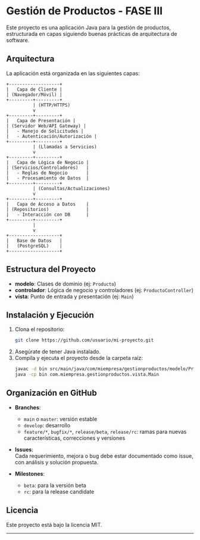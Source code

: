# Gestión de Productos - FASE III

Este proyecto es una aplicación Java para la gestión de productos, estructurada en capas siguiendo buenas prácticas de arquitectura de software.

## Arquitectura

La aplicación está organizada en las siguientes capas:

```
+-------------------+
|   Capa de Cliente |
| (Navegador/Móvil) |
+---------+---------+
          | (HTTP/HTTPS)
          v
+---------+---------+
|   Capa de Presentación |
| (Servidor Web/API Gateway) |
|   - Manejo de Solicitudes |
|   - Autenticación/Autorización |
+---------+---------+
          | (Llamadas a Servicios)
          v
+---------+---------+
|   Capa de Lógica de Negocio |
| (Servicios/Controladores)   |
|   - Reglas de Negocio       |
|   - Procesamiento de Datos  |
+---------+---------+
          | (Consultas/Actualizaciones)
          v
+---------+---------+
|   Capa de Acceso a Datos    |
| (Repositorios)              |
|   - Interacción con DB      |
+---------+---------+
          |
          v
+-------------------+
|   Base de Datos   |
|   (PostgreSQL)    |
+-------------------+
```

## Estructura del Proyecto

- **modelo**: Clases de dominio (ej: `Producto`)
- **controlador**: Lógica de negocio y controladores (ej: `ProductoController`)
- **vista**: Punto de entrada y presentación (ej: `Main`)

## Instalación y Ejecución

1. Clona el repositorio:
   ```sh
   git clone https://github.com/usuario/mi-proyecto.git
   ```
2. Asegúrate de tener Java instalado.
3. Compila y ejecuta el proyecto desde la carpeta raíz:
   ```sh
   javac -d bin src/main/java/com/miempresa/gestionproductos/modelo/Producto.java src/main/java/com/miempresa/gestionproductos/controlador/ProductoController.java src/main/java/com/miempresa/gestionproductos/vista/Main.java
   java -cp bin com.miempresa.gestionproductos.vista.Main
   ```

## Organización en GitHub

- **Branches**:  
  - `main` o `master`: versión estable  
  - `develop`: desarrollo  
  - `feature/*`, `bugfix/*`, `release/beta`, `release/rc`: ramas para nuevas características, correcciones y versiones

- **Issues**:  
  Cada requerimiento, mejora o bug debe estar documentado como issue, con análisis y solución propuesta.

- **Milestones**:  
  - `beta`: para la versión beta  
  - `rc`: para la release candidate


## Licencia

Este proyecto está bajo la licencia MIT.

---

